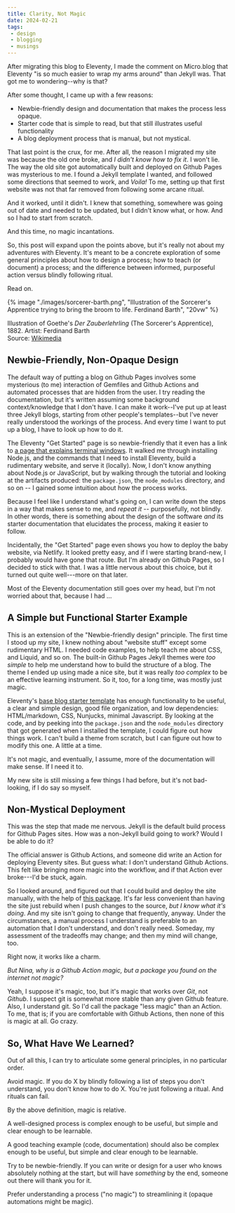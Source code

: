 ```yaml
---
title: Clarity, Not Magic
date: 2024-02-21
tags:
 - design
 - blogging
 - musings
---
```

After migrating this blog to Eleventy, I made the comment on Micro.blog that Eleventy "is so much easier to wrap my arms around" than Jekyll was. That got me to wondering--why is that?

After some thought, I came up with a few reasons:
* Newbie-friendly design and documentation that makes the process less opaque.
* Starter code that is simple to read, but that still illustrates useful functionality
* A blog deployment process that is manual, but not mystical.

That last point is the crux, for me. After all, the reason I migrated my site was because the old one broke, and *I didn't know how to fix it*. I won't lie. The way the old site got automatically built and deployed on Github Pages was mysterious to me. I found a Jekyll template I wanted, and followed some directions that seemed to work, and *Voila!* To me, setting up that first website was not that far removed from following some arcane ritual.

And it worked, until it didn't. I knew that something, somewhere was going out of date and needed to be updated, but I didn't know what, or how. And so I had to start from scratch.

And this time, no magic incantations.

So, this post will expand upon the points above, but it's really not about my adventures with Eleventy. It's meant to be a concrete exploration of some general principles about how to design a process; how to teach (or document) a process; and the difference between informed, purposeful action versus blindly following ritual.

Read on.

{% image "./images/sorcerer-barth.png", "Illustration of the Sorcerer's Apprentice trying to bring the broom to life. Ferdinand Barth", "20vw" %}
<p class="caption">Illustration of Goethe's <em>Der Zauberlehrling</em> (The Sorcerer's Apprentice), 1882. Artist: Ferdinand Barth</br> 
Source: <a href="https://commons.wikimedia.org/wiki/File:Tovenaarsleerling_S_Barth.png">Wikimedia</a></p>

## Newbie-Friendly, Non-Opaque Design

The default way of putting a blog on Github Pages involves some mysterious (to me) interaction of Gemfiles and Github Actions and automated processes that are hidden from the user. I try reading the documentation, but it's written assuming some background context/knowledge that I don't have. I can make it work--I've put up at least three Jekyll blogs, starting from other people's templates--but I've never really understood the workings of the process. And every time I want to put up a blog, I have to look up how to do it. 

The Eleventy "Get Started" page is so newbie-friendly that it even has a link to [a page that explains terminal windows](https://www.11ty.dev/docs/terminal-window/). It walked me through installing Node.js, and the commands that I need to install Eleventy, build a rudimentary website, and serve it (locally). Now, I don't know anything about Node.js or JavaScript, but by walking through the tutorial and looking at the artifacts produced: the `package.json`, the `node_modules` directory, and so on -- I gained some intuition about how the process works. 

Because I feel like I understand what's going on, I can write down the steps in a way that makes sense to me, and *repeat it* -- purposefully, not blindly. In other words, there is something about the design of the software *and* its starter documentation that elucidates the process, making it easier to follow.

Incidentally, the "Get Started" page even shows you how to deploy the baby website, via Netlify. It looked pretty easy, and if I were starting brand-new, I probably would have gone that route. But I'm already on Github Pages, so I decided to stick with that. I was a little nervous about this choice, but it turned out quite well---more on that later.

Most of the Eleventy documentation still goes over my head, but I'm not worried about that, because I had ...

## A Simple but Functional Starter Example

This is an extension of the "Newbie-friendly design" principle. The first time I stood up my site, I knew nothing about "website stuff" except some rudimentary HTML. I needed code examples, to help teach me about CSS, and Liquid, and so on. The built-in Github Pages Jekyll themes were *too simple* to help me understand how to build the structure of a blog. The theme I ended up using made a nice site, but it was really *too complex* to be an effective learning instrument. So it, too, for a long time, was mostly just magic.

Eleventy's [base blog starter template](https://github.com/11ty/eleventy-base-blog) has enough functionality to be useful, a clear and simple design, good file organization, and low dependencies: HTML/markdown, CSS, Nunjucks, minimal Javascript. By looking at the code, and by peeking into the `package.json` and the `node_modules` directory that got generated when I installed the template, I could figure out how things work. I can't build a theme from scratch, but I can figure out how to modify this one. A little at a time. 

It's not magic, and eventually, I assume, more of the documentation will make sense. If I need it to.

My new site is still missing a few things I had before, but it's not bad-looking, if I do say so myself.

## Non-Mystical Deployment

This was the step that made me nervous. Jekyll is the default build process for Github Pages sites. How was a non-Jekyll build going to work? Would I be able to do it?

The official answer is Github Actions, and someone did write an Action for deploying Eleventy sites. But guess what: I don't understand Github Actions. This felt like bringing more magic into the workflow, and if that Action ever broke---I'd be stuck, again.

So I looked around, and figured out that I could build and deploy the site manually, with the help of [this package](https://www.npmjs.com/package/gh-pages). It's far less convenient than having the site just rebuild when I push changes to the source, *but I know what it's doing*. And my site isn't going to change that frequently, anyway. Under the circumstances, a manual process I understand is preferable to an automation that I don't understand, and don't really need. Someday, my assessment of the tradeoffs may change; and then my mind will change, too.

Right now, it works like a charm.

*But Nina, why is a Github Action magic, but a package you found on the internet not magic?*  

Yeah, I suppose it's magic, too, but it's magic that works over *Git*, not *Github*. I suspect git is somewhat more stable than any given Github feature. Also, I understand git. So I'd call the package "less magic" than an Action. To me, that is; if you are comfortable with Github Actions, then none of this is magic at all. Go crazy.

## So, What Have We Learned?

Out of all this, I can try to articulate some general principles, in no particular order.

Avoid magic. If you do X by blindly following a list of steps you don't understand, you don't know how to do X. You're just following a ritual. And rituals can fail.

By the above definition, magic is relative.

A well-designed process is complex enough to be useful, but simple and clear enough to be learnable.

A good teaching example (code, documentation) should also be complex enough to be useful, but simple and clear enough to be learnable.
 
Try to be newbie-friendly. If you can write or design for a user who knows absolutely nothing at the start, but will have *something* by the end, someone out there will thank you for it.

Prefer understanding a process ("no magic") to streamlining it (opaque automations might be magic).






